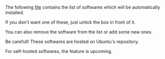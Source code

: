 The following [file](SoftwareList.md) contains the list of softwares which will be automatically installed.

If you don't want one of these, just untick the box in front of it. 

You can also remove the software from the list or add some new ones. 

Be carefull! These softwares are hosted on Ubuntu's repository.

For self-hosted softwares, the feature is upcoming.
